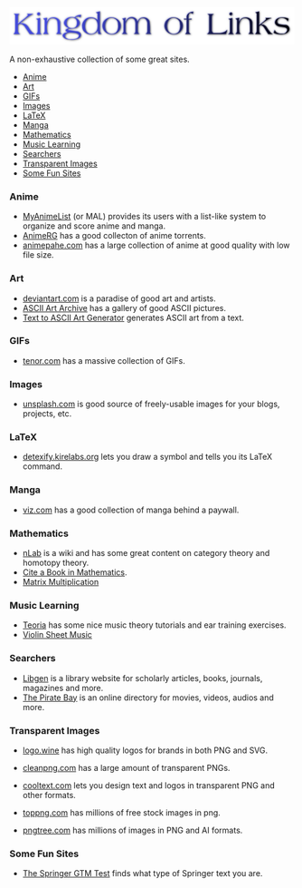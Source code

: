 <p align="center">
  <img src="/images/logo.png" />
</p>

A non-exhaustive collection of some great sites.

- [Anime](#anime)
- [Art](#art)
- [GIFs](#gifs)
- [Images](#images)
- [LaTeX](#latex)
- [Manga](#manga)
- [Mathematics](#mathematics)
- [Music Learning](#music-learning)
- [Searchers](#searchers)
- [Transparent Images](#transparent-images)
- [Some Fun Sites](#some-fun-sites)

### Anime

- [MyAnimeList](https://myanimelist.net/) (or MAL) provides its users with a list-like system to organize and score anime and manga.
- [AnimeRG](https://animereleasegroup.blogspot.com/p/main.html) has a good collecton of anime torrents.
- [animepahe.com](animepahe.com) has a large collection of anime at good quality with low file size.

### Art

- [deviantart.com](https://www.deviantart.com/) is a paradise of good art and artists.
- [ASCII Art Archive](https://www.asciiart.eu/) has a gallery of good ASCII pictures.
- [Text to ASCII Art Generator](https://patorjk.com/software/taag/#p=display&f=Graffiti&t=Type%20Something%20) generates ASCII art from a text.

### GIFs

- [tenor.com](https://tenor.com/) has a massive collection of GIFs.

### Images

- [unsplash.com](https://unsplash.com/) is good source of freely-usable images for your blogs, projects, etc.

### LaTeX

- [detexify.kirelabs.org](http://detexify.kirelabs.org/classify.html) lets you draw a symbol and tells you its LaTeX command.

### Manga

- [viz.com](https://www.viz.com/) has a good collection of manga behind a paywall.

### Mathematics

- [nLab](https://ncatlab.org/nlab/show/HomePage) is a wiki and has some great content on category theory and homotopy theory.
- [Cite a Book in Mathematics](https://www.citationmachine.net/mathematics/cite-a-book).
- [Matrix Multiplication](http://matrixmultiplication.xyz/?fbclid=PAAaZX1cJDgsXZHwH-2lRshyY4lhBCwc9WVI8ounOXy_Smu0HMIUDwx6AXyPE)

### Music Learning

- [Teoria](https://teoria.com) has some nice music theory tutorials and ear training exercises.
- [Violin Sheet Music](https://violinsheetmusic.org/)

### Searchers

- [Libgen](https://libgen.is/) is a library website for scholarly articles, books, journals, magazines and more.
- [The Pirate Bay](https://thepiratebays.com/) is an online directory for movies, videos, audios and more.

### Transparent Images

- [logo.wine](https://logo.wine/) has high quality logos for brands in both PNG and SVG.

- [cleanpng.com](https://cleanpng.com/) has a large amount of transparent PNGs.

- [cooltext.com](https://cooltext.com/) lets you design text and logos in transparent PNG and other formats.

- [toppng.com](https://toppng.com/) has millions of free stock images in png.

- [pngtree.com](https://pngtree.com/) has millions of images in PNG and AI formats.

### Some Fun Sites

- [The Springer GTM Test](https://math.jhu.edu/~savitt/GTM.html) finds what type of Springer text you are.
